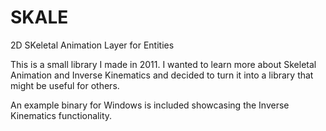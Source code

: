 # SKALE
2D SKeletal Animation Layer for Entities

This is a small library I made in 2011. I wanted to learn more about Skeletal Animation and Inverse Kinematics and decided to turn it into a library that might be useful for others.

An example binary for Windows is included showcasing the Inverse Kinematics functionality.
